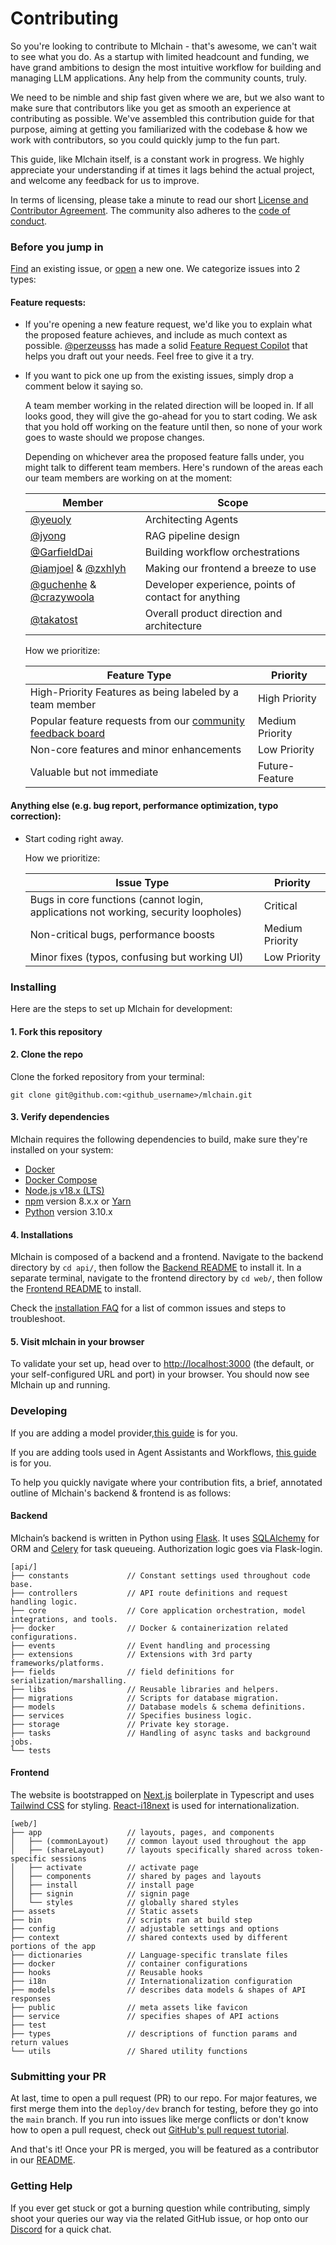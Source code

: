 # Contributing

So you're looking to contribute to Mlchain - that's awesome, we can't wait to see what you do. As a startup with limited headcount and funding, we have grand ambitions to design the most intuitive workflow for building and managing LLM applications. Any help from the community counts, truly.

We need to be nimble and ship fast given where we are, but we also want to make sure that contributors like you get as smooth an experience at contributing as possible. We've assembled this contribution guide for that purpose, aiming at getting you familiarized with the codebase & how we work with contributors, so you could quickly jump to the fun part.

This guide, like Mlchain itself, is a constant work in progress. We highly appreciate your understanding if at times it lags behind the actual project, and welcome any feedback for us to improve.

In terms of licensing, please take a minute to read our short [License and Contributor Agreement](https://github.com/mlchain/mlchain/blob/main/LICENSE). The community also adheres to the [code of conduct](https://github.com/mlchain/.github/blob/main/CODE\_OF\_CONDUCT.md).

### Before you jump in

[Find](https://github.com/mlchain/mlchain/issues?q=is:issue+is:closed) an existing issue, or [open](https://github.com/mlchain/mlchain/issues/new/choose) a new one. We categorize issues into 2 types:

#### Feature requests:

* If you're opening a new feature request, we'd like you to explain what the proposed feature achieves, and include as much context as possible. [@perzeusss](https://github.com/perzeuss) has made a solid [Feature Request Copilot](https://umlchain.app/chat/MK2kVSnw1gakVwMX) that helps you draft out your needs. Feel free to give it a try.
*   If you want to pick one up from the existing issues, simply drop a comment below it saying so.

    A team member working in the related direction will be looped in. If all looks good, they will give the go-ahead for you to start coding. We ask that you hold off working on the feature until then, so none of your work goes to waste should we propose changes.

    Depending on whichever area the proposed feature falls under, you might talk to different team members. Here's rundown of the areas each our team members are working on at the moment:

    | Member                                                                                  | Scope                                                |
    | --------------------------------------------------------------------------------------- | ---------------------------------------------------- |
    | [@yeuoly](https://github.com/Yeuoly)                                                    | Architecting Agents                                  |
    | [@jyong](https://github.com/JohnJyong)                                                  | RAG pipeline design                                  |
    | [@GarfieldDai](https://github.com/GarfieldDai)                                          | Building workflow orchestrations                     |
    | [@iamjoel](https://github.com/iamjoel) & [@zxhlyh](https://github.com/zxhlyh)           | Making our frontend a breeze to use                  |
    | [@guchenhe](https://github.com/guchenhe) & [@crazywoola](https://github.com/crazywoola) | Developer experience, points of contact for anything |
    | [@takatost](https://github.com/takatost)                                                | Overall product direction and architecture           |

    How we prioritize:

    | Feature Type                                                 | Priority        |
    | ------------------------------------------------------------ | --------------- |
    | High-Priority Features as being labeled by a team member     | High Priority   |
    | Popular feature requests from our [community feedback board](https://github.com/mlchain/mlchain/discussions/categories/ideas) | Medium Priority |
    | Non-core features and minor enhancements                     | Low Priority    |
    | Valuable but not immediate                                   | Future-Feature  |

#### Anything else (e.g. bug report, performance optimization, typo correction):

*   Start coding right away.

    How we prioritize:

    | Issue Type                                                                          | Priority        |
    | ----------------------------------------------------------------------------------- | --------------- |
    | Bugs in core functions (cannot login, applications not working, security loopholes) | Critical        |
    | Non-critical bugs, performance boosts                                               | Medium Priority |
    | Minor fixes (typos, confusing but working UI)                                       | Low Priority    |

### Installing

Here are the steps to set up Mlchain for development:

#### 1. Fork this repository

#### 2. Clone the repo

Clone the forked repository from your terminal:

```
git clone git@github.com:<github_username>/mlchain.git
```

#### 3. Verify dependencies

Mlchain requires the following dependencies to build, make sure they're installed on your system:

* [Docker](https://www.docker.com/)
* [Docker Compose](https://docs.docker.com/compose/install/)
* [Node.js v18.x (LTS)](http://nodejs.org)
* [npm](https://www.npmjs.com/) version 8.x.x or [Yarn](https://yarnpkg.com/)
* [Python](https://www.python.org/) version 3.10.x

#### 4. Installations

Mlchain is composed of a backend and a frontend. Navigate to the backend directory by `cd api/`, then follow the  [Backend README](https://github.com/mlchain/mlchain/blob/main/api/README.md) to install it. In a separate terminal, navigate to the frontend directory by `cd web/`, then follow the [Frontend README](https://github.com/mlchain/mlchain/blob/main/web/README.md) to install.

Check the [installation FAQ](https://docs.mlchain.khulnasoft.com/learn-more/faq/install-faq) for a list of common issues and steps to troubleshoot.

#### 5. Visit mlchain in your browser

To validate your set up, head over to [http://localhost:3000](http://localhost:3000) (the default, or your self-configured URL and port) in your browser. You should now see Mlchain up and running.

### Developing

If you are adding a model provider,[this guide](https://github.com/mlchain/mlchain/blob/main/api/core/model\_runtime/README.md) is for you.

If you are adding tools used in Agent Assistants and Workflows, [this guide](https://github.com/mlchain/mlchain/blob/main/api/core/tools/README.md) is for you.


To help you quickly navigate where your contribution fits, a brief, annotated outline of Mlchain's backend & frontend is as follows:

#### Backend

Mlchain’s backend is written in Python using [Flask](https://flask.palletsprojects.com/en/3.0.x/). It uses [SQLAlchemy](https://www.sqlalchemy.org/) for ORM and [Celery](https://docs.celeryq.dev/en/stable/getting-started/introduction.html) for task queueing. Authorization logic goes via Flask-login.

```
[api/]
├── constants             // Constant settings used throughout code base.
├── controllers           // API route definitions and request handling logic.           
├── core                  // Core application orchestration, model integrations, and tools.
├── docker                // Docker & containerization related configurations.
├── events                // Event handling and processing
├── extensions            // Extensions with 3rd party frameworks/platforms.
├── fields                // field definitions for serialization/marshalling.
├── libs                  // Reusable libraries and helpers.
├── migrations            // Scripts for database migration.
├── models                // Database models & schema definitions.
├── services              // Specifies business logic.
├── storage               // Private key storage.      
├── tasks                 // Handling of async tasks and background jobs.
└── tests
```

#### Frontend

The website is bootstrapped on [Next.js](https://nextjs.org/) boilerplate in Typescript and uses [Tailwind CSS](https://tailwindcss.com/) for styling. [React-i18next](https://react.i18next.com/) is used for internationalization.

```
[web/]
├── app                   // layouts, pages, and components
│   ├── (commonLayout)    // common layout used throughout the app
│   ├── (shareLayout)     // layouts specifically shared across token-specific sessions 
│   ├── activate          // activate page
│   ├── components        // shared by pages and layouts
│   ├── install           // install page
│   ├── signin            // signin page
│   └── styles            // globally shared styles
├── assets                // Static assets
├── bin                   // scripts ran at build step
├── config                // adjustable settings and options 
├── context               // shared contexts used by different portions of the app
├── dictionaries          // Language-specific translate files 
├── docker                // container configurations
├── hooks                 // Reusable hooks
├── i18n                  // Internationalization configuration
├── models                // describes data models & shapes of API responses
├── public                // meta assets like favicon
├── service               // specifies shapes of API actions
├── test                  
├── types                 // descriptions of function params and return values
└── utils                 // Shared utility functions
```

### Submitting your PR

At last, time to open a pull request (PR) to our repo. For major features, we first merge them into the `deploy/dev` branch for testing, before they go into the `main` branch. If you run into issues like merge conflicts or don't know how to open a pull request, check out [GitHub's pull request tutorial](https://docs.github.com/en/pull-requests/collaborating-with-pull-requests).

And that's it! Once your PR is merged, you will be featured as a contributor in our [README](https://github.com/mlchain/mlchain/blob/main/README.md).

### Getting Help

If you ever get stuck or got a burning question while contributing, simply shoot your queries our way via the related GitHub issue, or hop onto our [Discord](https://discord.gg/AhzKf7dNgk) for a quick chat.
